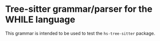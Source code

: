 # Tree-sitter grammar/parser for the WHILE language

This grammar is intended to be used to test the `hs-tree-sitter` package.
